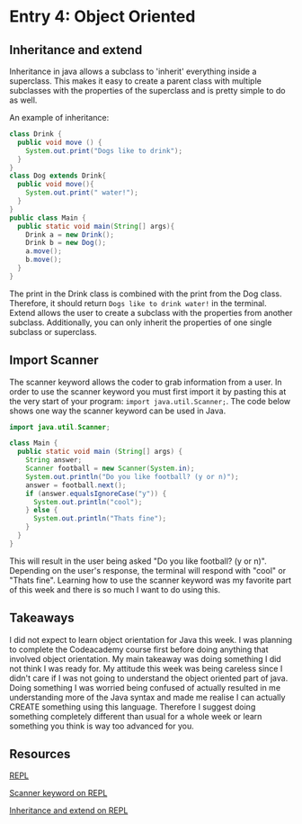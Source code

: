 # Entry 4: Object Oriented

## Inheritance and extend 
Inheritance in java allows a subclass to 'inherit' everything inside a superclass. This makes it easy to create a parent class with multiple subclasses with the properties of the superclass and is pretty simple to do as well. 

An example of inheritance: 
```java
class Drink {
  public void move () {
    System.out.print("Dogs like to drink");
  }
}
class Dog extends Drink{
  public void move(){
    System.out.print(" water!");
  }
}
public class Main {
  public static void main(String[] args){
    Drink a = new Drink();
    Drink b = new Dog();
    a.move();
    b.move();
  }
}

```

The print in the Drink class is combined with the print from the Dog class. Therefore, it should return ``Dogs like to drink water!`` in the terminal. Extend allows the user to create a subclass with the properties from another subclass. Additionally, you can only inherit the properties of one single subclass or superclass. 

## Import Scanner 

The scanner keyword allows the coder to grab information from a user. In order to use the scanner keyword you must first import it by pasting this at the very start of your program: ``import java.util.Scanner;``. The code below shows one way the scanner keyword can be used in Java.

```java 
import java.util.Scanner;

class Main {
  public static void main (String[] args) {
    String answer;
    Scanner football = new Scanner(System.in);
    System.out.println("Do you like football? (y or n)");
    answer = football.next();
    if (answer.equalsIgnoreCase("y")) {
      System.out.println("cool");
    } else {
      System.out.println("Thats fine");
    }
  }
}

```
This will result in the user being asked "Do you like football? (y or n)". Depending on the user's response, the terminal will respond with "cool" or "Thats fine". Learning how to use the scanner keyword was my favorite part of this week and there is so much I want to do using this. 


## Takeaways
I did not expect to learn object orientation for Java this week. I was planning to complete the Codeacademy course first before doing anything that involved object orientation. My main takeaway was doing something I did not think I was ready for. My attitude this week was being careless since I didn't care if I was not going to understand the object oriented part of java. Doing something I was worried being confused of actually resulted in me understanding more of the Java syntax and made me realise I can actually CREATE something using this language. Therefore I suggest doing something completely different than usual  for a whole week or learn something you think is way too advanced for you. 
## Resources

[REPL](https://repl.it/)

[Scanner keyword on REPL](https://repl.it/@davidx4697/Java-Scanner-Class)

[Inheritance and extend on REPL](https://repl.it/@davidx4697/PreemptiveSophisticatedOmnipage)


